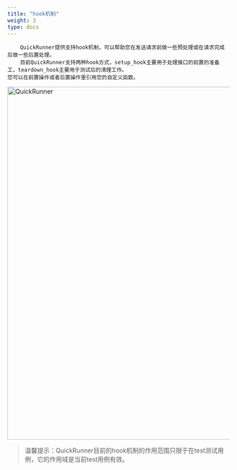 ```yaml
---
title: "hook机制"
weight: 3
type: docs
---
```


        QuickRunner提供支持hook机制，可以帮助您在发送请求前做一些预处理或在请求完成后做一些后置处理。
        目前QuickRunner支持两种hook方式，setup_hook主要用于处理接口的前置的准备工，teardown_hook主要用于测试后的清理工作。
    您可以在前置操作或者后置操作里引用您的自定义函数。

<img src="/image/QuickRunner/direction/hook1.jpeg" alt="QuickRunner" width="800">


>温馨提示：QuickRunner目前的hook机制的作用范围只限于在test测试用例，它的作用域是当前test用例有效。
